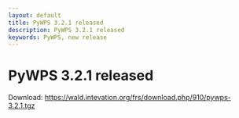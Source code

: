 ```yaml
---
layout: default
title: PyWPS 3.2.1 released
description: PyWPS 3.2.1 released
keywords: PyWPS, new release
---
```


# PyWPS 3.2.1 released

Download: <https://wald.intevation.org/frs/download.php/910/pywps-3.2.1.tgz>
